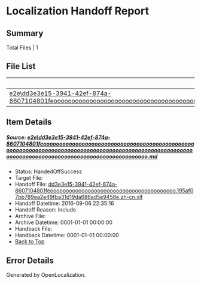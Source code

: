 # <a name='report-top'></a> Localization Handoff Report

## Summary
 Total Files | 1

## File List
 Source File | Status | Details 
 ----------- | ------ | ------- 
 [e2e\dd3e3e15-3941-42ef-874a-8607104801feooooooooooooooooooooooooooooooooooooooooooooooooooooooooooooooooooooooooooooooooooooooooooooooooooooooooooooooooooooooooooooooooooooooooooooooooooooo.md](https://github.com/OpenLocalizationTestOrg/ol-test0/blob/bb6e28500f6f6d5f847048129644b69c32d6b2c9/e2e/dd3e3e15-3941-42ef-874a-8607104801feooooooooooooooooooooooooooooooooooooooooooooooooooooooooooooooooooooooooooooooooooooooooooooooooooooooooooooooooooooooooooooooooooooooooooooooooooooo.md) | HandedOffSuccess | [Details](#34ecdef57fafafae099f1a05d39a52182d7156702)

## Item Details
##### <a name='34ecdef57fafafae099f1a05d39a52182d7156702'></a> Source: [e2e\dd3e3e15-3941-42ef-874a-8607104801feooooooooooooooooooooooooooooooooooooooooooooooooooooooooooooooooooooooooooooooooooooooooooooooooooooooooooooooooooooooooooooooooooooooooooooooooooooo.md](https://github.com/OpenLocalizationTestOrg/ol-test0/blob/bb6e28500f6f6d5f847048129644b69c32d6b2c9/e2e/dd3e3e15-3941-42ef-874a-8607104801feooooooooooooooooooooooooooooooooooooooooooooooooooooooooooooooooooooooooooooooooooooooooooooooooooooooooooooooooooooooooooooooooooooooooooooooooooooo.md)
* Status: HandedOffSuccess
* Target File: 
* Handoff File: [dd3e3e15-3941-42ef-874a-8607104801feoooooooooooooooooooooooooooooooooooooooo.195af07bb789ea2e49fba31d19da686ad5e9458e.zh-cn.xlf](https://github.com/OpenLocalizationTestOrg/ol-test0-handoff/blob/281a9b5f66f34c30fe1e00894182acb3139617b2/ol-handoff/OpenLocalizationTestOrg/ol-test0-zhcn/ci/ht/dd3e3e15-3941-42ef-874a-8607104801feoooooooooooooooooooooooooooooooooooooooo.195af07bb789ea2e49fba31d19da686ad5e9458e.zh-cn.xlf)
* Handoff Datetime: 2016-09-06 22:35:16
* Handoff Reason: Include
* Archive File: 
* Archive Datetime: 0001-01-01 00:00:00
* Handback File: 
* Handback Datetime: 0001-01-01 00:00:00
* [Back to Top](#report-top)


## Error Details

Generated by OpenLocalization.
